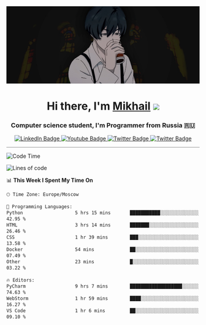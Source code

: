 <div>
  <div align="center">
    <img src="img/banner.jpg"/>
    <h1 align="center">Hi there, I'm <a href="https://github.com/Angeloffy" target="_blank">Mikhail</a> 
    <img src="https://github.com/blackcater/blackcater/raw/main/images/Hi.gif" height="32"/></h1>
  </div>

  <h3 align="center">Computer science student, I'm Programmer from Russia 🇷🇺</h3>
  <div id="badges" align="center">
    <a href="https://t.me/angeloffy">
      <img src="https://img.shields.io/badge/Telegram-2CA5E0?style=for-the-badge&logo=telegram&logoColor=white" alt="LinkedIn Badge"/>
    </a>
    <a href="https://www.youtube.com/channel/UCEL3-LeG0U1_2Ji9XXcPhkQ">
      <img src="https://img.shields.io/badge/YouTube-red?style=for-the-badge&logo=youtube&logoColor=white" alt="Youtube Badge"/>
    </a>
    <a href="mailto:angeloffy.work@gmail.com">
      <img src="https://img.shields.io/badge/Gmail-D14836?style=for-the-badge&logo=gmail&logoColor=white" alt="Twitter Badge"/>
    </a>
    <a href="https://discordapp.com/users/949624873649582121">
      <img src="https://img.shields.io/badge/Discord-7289DA?style=for-the-badge&logo=discord&logoColor=white" alt="Twitter Badge"/>
    </a>
</div>
 
 <hr style="height:1px; color:black; background-color:gray"> 
  
<!--START_SECTION:waka-->
![Code Time](http://img.shields.io/badge/Code%20Time-343%20hrs%2010%20mins-blue)

![Lines of code](https://img.shields.io/badge/From%20Hello%20World%20I%27ve%20Written-70.5%20thousand%20lines%20of%20code-blue)

📊 **This Week I Spent My Time On** 

```text
🕑︎ Time Zone: Europe/Moscow

💬 Programming Languages: 
Python                   5 hrs 15 mins       ███████████░░░░░░░░░░░░░░   42.95 % 
HTML                     3 hrs 14 mins       ███████░░░░░░░░░░░░░░░░░░   26.46 % 
CSS                      1 hr 39 mins        ███░░░░░░░░░░░░░░░░░░░░░░   13.58 % 
Docker                   54 mins             ██░░░░░░░░░░░░░░░░░░░░░░░   07.49 % 
Other                    23 mins             █░░░░░░░░░░░░░░░░░░░░░░░░   03.22 % 

🔥 Editors: 
PyCharm                  9 hrs 7 mins        ███████████████████░░░░░░   74.63 % 
WebStorm                 1 hr 59 mins        ████░░░░░░░░░░░░░░░░░░░░░   16.27 % 
VS Code                  1 hr 6 mins         ██░░░░░░░░░░░░░░░░░░░░░░░   09.10 % 
```


<!--END_SECTION:waka-->
